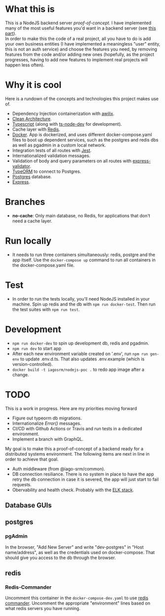# What this is

This is a NodeJS backend server _proof-of-concept_. I have implemented many of the most useful features you'd want in a backend server (see [this part](#why-it-is-cool)).  
In order to make this the code of a real project, all you have to do is add your own business entities (I have implemented a meaningless "user" entity, this is not an auth service) and choose the features you need, by removing features from the code and/or adding new ones (hopefully, as the project progresses, having to add new features to implement real projects will happen less often).

# Why it is cool

Here is a rundown of the concepts and technologies this project makes use of.

- Dependency Injection containerization with [awilix](https://github.com/jeffijoe/awilix).
- [Clean Architecture](https://blog.cleancoder.com/uncle-bob/2012/08/13/the-clean-architecture.html).
- [Typescript](https://www.typescriptlang.org/) (along with [ts-node-dev](https://www.npmjs.com/package/ts-node-dev) for development).
- Cache layer with [Redis](https://redis.io/).
- [Docker](https://www.docker.com/). App is dockerized, and uses different docker-compose.yaml files to boot up dependent services, such as the postgres and redis dbs as well as pgadmin in a custom local network.
- Integration tests of all routes with [Jest](https://jestjs.io/).
- Internationalized validation messages.
- Validation of body and query parameters on all routes with [express-validator](https://express-validator.github.io/docs/).
- [TypeORM](https://typeorm.io/#/) to connect to Postgres.
- [Postgres](https://www.postgresql.org/) database.
- [Express](https://expressjs.com/).

# Branches

- **no-cache**: Only main database, no Redis, for applications that don't need a cache layer.

# Run locally

- It needs to run three containers simultaneously: redis, postgre and the app itself. Use the `docker-compose up` command to run all containers in the docker-compose.yaml file.

# Test

- In order to run the tests locally, you'll need NodeJS installed in your machine. Spin up redis and the db with `npm run docker-test`. Then run the test suites with `npm run test`.

# Development

- `npm run docker-dev` to spin up development db, redis and pgadmin.
- `npm run dev` to start app
- After each new environment variable created on '.env', run `npm run gen-env` to update .env.d.ts. That also updates .env.example (which is version-controlled).
- `docker build -t iagosrm/nodejs-poc .` to redo app image after a change.

# TODO

This is a work in progress. Here are my priorities moving forward

- Figure out typeorm db migrations.
- Internationalize _Error()_ messages.
- CI/CD with Github Actions or Travis and run tests in a dedicated environment.
- Implement a branch with GraphQL.

My goal is to make this a proof-of-concept of a backend ready for a distributed systems environment. The following items are next in line in order to achieve that goal.

- Auth middleware (from @iago-srm/common).
- DB connection resiliance. There is no system in place to have the app retry the db connection in case it is severed, the app will just start to fail requests.
- Obervability and health check. Probably with the [ELK stack](https://www.elastic.co/what-is/elk-stack).

## Database GUIs

## postgres

### pgAdmin

In the browser, "Add New Server" and write "dev-postgres" in "Host name/address", as well as the credentials used on docker-compose. That should give you access to the db through the browser.

## redis

### Redis-Commander

Uncomment this container in the `docker-compose-dev.yaml` to use [redis commander](https://github.com/joeferner/redis-commander). Uncomment the appropriate "environment" lines based on what redis servers you have running.

